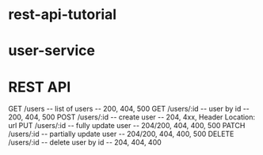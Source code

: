 # rest-api-tutorial

# user-service

# REST API

GET /users -- list of users -- 200, 404, 500
GET /users/:id -- user by id -- 200, 404, 500
POST /users/:id -- create user -- 204, 4xx, Header Location: url
PUT /users/:id -- fully update user -- 204/200, 404, 400, 500
PATCH /users/:id -- partially update user -- 204/200, 404, 400, 500
DELETE /users/:id -- delete user by id -- 204, 404, 400
 
